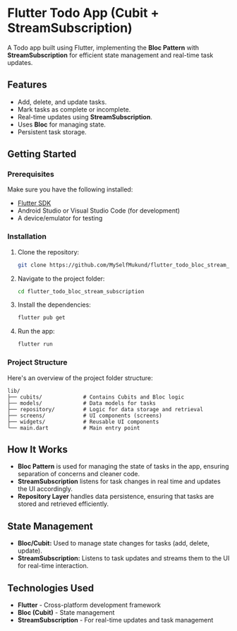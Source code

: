 # Flutter Todo App (Cubit + StreamSubscription)

A Todo app built using Flutter, implementing the **Bloc Pattern** with **StreamSubscription** for efficient state management and real-time task updates.

## Features

- Add, delete, and update tasks.
- Mark tasks as complete or incomplete.
- Real-time updates using **StreamSubscription**.
- Uses **Bloc** for managing state.
- Persistent task storage.

## Getting Started

### Prerequisites

Make sure you have the following installed:

- [Flutter SDK](https://flutter.dev/docs/get-started/install)
- Android Studio or Visual Studio Code (for development)
- A device/emulator for testing

### Installation

1. Clone the repository:

   ```bash
   git clone https://github.com/MySelfMukund/flutter_todo_bloc_stream_subscription.git

2. Navigate to the project folder:
   ```bash
   cd flutter_todo_bloc_stream_subscription

3. Install the dependencies:
   ```bash
   flutter pub get
   
5. Run the app:
   ```bash
   flutter run

### Project Structure
Here's an overview of the project folder structure:
   ```plaintext
   lib/
   ├── cubits/             # Contains Cubits and Bloc logic
   ├── models/             # Data models for tasks
   ├── repository/         # Logic for data storage and retrieval
   ├── screens/            # UI components (screens)
   ├── widgets/            # Reusable UI components
   └── main.dart           # Main entry point
```

## How It Works

- **Bloc Pattern** is used for managing the state of tasks in the app, ensuring separation of concerns and cleaner code.
- **StreamSubscription** listens for task changes in real time and updates the UI accordingly.
- **Repository Layer** handles data persistence, ensuring that tasks are stored and retrieved efficiently.

## State Management

- **Bloc/Cubit:** Used to manage state changes for tasks (add, delete, update).
- **StreamSubscription:** Listens to task updates and streams them to the UI for real-time interaction.

## Technologies Used

- **Flutter** - Cross-platform development framework
- **Bloc (Cubit)** - State management
- **StreamSubscription** - For real-time updates and task management

